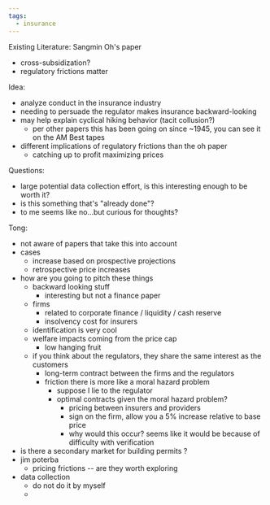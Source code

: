 ```yaml
---
tags:
  - insurance
---
```

Existing Literature:
Sangmin Oh's paper
- cross-subsidization? 
- regulatory frictions matter 

Idea:
* analyze conduct in the insurance industry
* needing to persuade the regulator makes insurance backward-looking 
* may help explain cyclical hiking behavior (tacit collusion?)
	* per other papers this has been going on since ~1945, you can see it on the AM Best tapes
* different implications of regulatory frictions than the oh paper
	* catching up to profit maximizing prices 

Questions:
* large potential data collection effort, is this interesting enough to be worth it?
* is this something that's "already done"?
* to me seems like no...but curious for thoughts? 


Tong:
* not aware of papers that take this into account 
* cases 
	* increase based on prospective projections 
	* retrospective price increases 
* how are you going to pitch these things 
	* backward looking stuff 
		* interesting but not a finance paper
	* firms
		* related to corporate finance / liquidity / cash reserve 
		* insolvency cost for insurers 
	* identification is very cool 
	* welfare impacts coming from the price cap 
		* low hanging fruit 
	* if you think about the regulators, they share the same interest as the customers 
		* long-term contract between the firms and the regulators 
		* friction there is more like a moral hazard problem 
			* suppose I lie to the regulator 
			* optimal contracts given the moral hazard problem? 
				* pricing between insurers and providers 
				* sign on the firm, allow you a 5% increase relative to base price 
				* why would this occur? seems like it would be because of difficulty with verification 
* is there a secondary market for building permits ?
* jim poterba 
	* pricing frictions -- are they worth exploring 
* data collection
	* do not do it by myself 
	* 